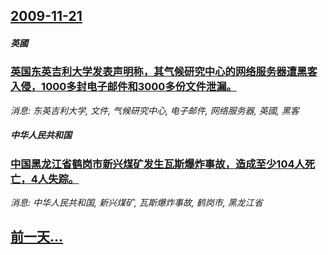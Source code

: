 ## [2009-11-21](/news/2009/11/21/index.md)

##### 英國
### [英国东英吉利大学发表声明称，其气候研究中心的网络服务器遭黑客入侵，1000多封电子邮件和3000多份文件泄漏。](/news/2009/11/21/英国东英吉利大学发表声明称-其气候研究中心的网络服务器遭黑客入侵-1000多封电子邮件和3000多份文件泄漏.md)
_消息: 东英吉利大学, 文件, 气候研究中心, 电子邮件, 网络服务器, 英國, 黑客_

##### 中华人民共和国
### [中国黑龙江省鹤岗市新兴煤矿发生瓦斯爆炸事故，造成至少104人死亡，4人失踪。](/news/2009/11/21/中国黑龙江省鹤岗市新兴煤矿发生瓦斯爆炸事故-造成至少104人死亡-4人失踪.md)
_消息: 中华人民共和国, 新兴煤矿, 瓦斯爆炸事故, 鹤岗市, 黑龙江省_

## [前一天...](/news/2009/11/20/index.md)

